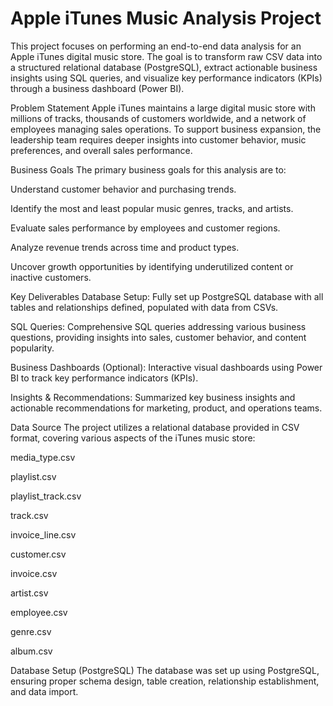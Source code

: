 # Apple iTunes Music Analysis Project


This project focuses on performing an end-to-end data analysis for an Apple iTunes digital music store. The goal is to transform raw CSV data into a structured relational database (PostgreSQL), extract actionable business insights using SQL queries, and visualize key performance indicators (KPIs) through a business dashboard (Power BI).

Problem Statement
Apple iTunes maintains a large digital music store with millions of tracks, thousands of customers worldwide, and a network of employees managing sales operations. To support business expansion, the leadership team requires deeper insights into customer behavior, music preferences, and overall sales performance.

Business Goals
The primary business goals for this analysis are to:

Understand customer behavior and purchasing trends.

Identify the most and least popular music genres, tracks, and artists.

Evaluate sales performance by employees and customer regions.

Analyze revenue trends across time and product types.

Uncover growth opportunities by identifying underutilized content or inactive customers.

Key Deliverables
Database Setup: Fully set up PostgreSQL database with all tables and relationships defined, populated with data from CSVs.

SQL Queries: Comprehensive SQL queries addressing various business questions, providing insights into sales, customer behavior, and content popularity.

Business Dashboards (Optional): Interactive visual dashboards using Power BI to track key performance indicators (KPIs).

Insights & Recommendations: Summarized key business insights and actionable recommendations for marketing, product, and operations teams.

Data Source
The project utilizes a relational database provided in CSV format, covering various aspects of the iTunes music store:

media_type.csv

playlist.csv

playlist_track.csv

track.csv

invoice_line.csv

customer.csv

invoice.csv

artist.csv

employee.csv

genre.csv

album.csv

Database Setup (PostgreSQL)
The database was set up using PostgreSQL, ensuring proper schema design, table creation, relationship establishment, and data import.
